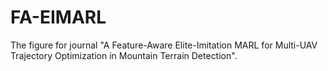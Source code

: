 # FA-EIMARL
The figure for journal "A Feature-Aware Elite-Imitation MARL for Multi-UAV Trajectory Optimization in Mountain Terrain Detection".
